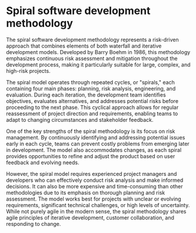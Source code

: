 # Spiral software development methodology

The spiral software development methodology represents a risk-driven approach that combines elements of both waterfall and iterative development models. Developed by Barry Boehm in 1986, this methodology emphasizes continuous risk assessment and mitigation throughout the development process, making it particularly suitable for large, complex, and high-risk projects.

The spiral model operates through repeated cycles, or "spirals," each containing four main phases: planning, risk analysis, engineering, and evaluation. During each iteration, the development team identifies objectives, evaluates alternatives, and addresses potential risks before proceeding to the next phase. This cyclical approach allows for regular reassessment of project direction and requirements, enabling teams to adapt to changing circumstances and stakeholder feedback.

One of the key strengths of the spiral methodology is its focus on risk management. By continuously identifying and addressing potential issues early in each cycle, teams can prevent costly problems from emerging later in development. The model also accommodates changes, as each spiral provides opportunities to refine and adjust the product based on user feedback and evolving needs.

However, the spiral model requires experienced project managers and developers who can effectively conduct risk analysis and make informed decisions. It can also be more expensive and time-consuming than other methodologies due to its emphasis on thorough planning and risk assessment. The model works best for projects with unclear or evolving requirements, significant technical challenges, or high levels of uncertainty. While not purely agile in the modern sense, the spiral methodology shares agile principles of iterative development, customer collaboration, and responding to change.